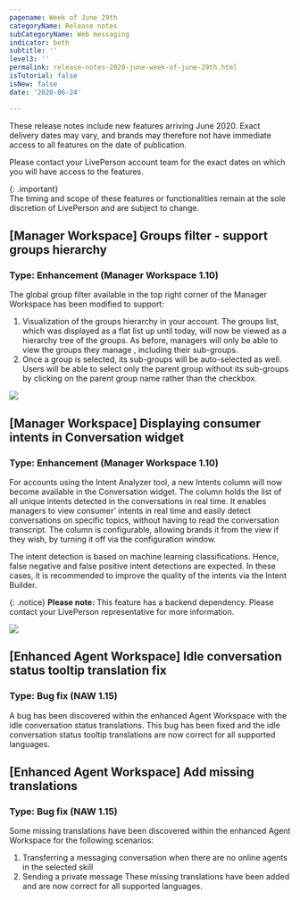 ```yaml
---
pagename: Week of June 29th
categoryName: Release notes
subCategoryName: Web messaging
indicator: both
subtitle: ''
level3: ''
permalink: release-notes-2020-june-week-of-june-29th.html
isTutorial: false
isNew: false
date: '2020-06-24'

---
```


These release notes include new features arriving June 2020. Exact delivery dates may vary, and brands may therefore not have immediate access to all features on the date of publication.

Please contact your LivePerson account team for the exact dates on which you will have access to the features.

{: .important}  
The timing and scope of these features or functionalities remain at the sole discretion of LivePerson and are subject to change.

## [Manager Workspace] Groups filter - support groups hierarchy 
### Type: Enhancement (Manager Workspace 1.10)

The global group filter available in the top right corner of the Manager Workspace has been modified to support:

1. Visualization of the groups hierarchy in your account. The groups list, which was displayed as a flat list up until today, will now be viewed as a hierarchy tree of the groups. As before, managers will only be able to view the groups they manage , including their sub-groups.
2. Once a group is selected, its sub-groups will be auto-selected as well. Users will be able to select only the parent group without its sub-groups by clicking on the parent group name rather than the checkbox.

![](img/week-of-june-29th-1.png)

## [Manager Workspace] Displaying consumer intents in Conversation widget
### Type: Enhancement (Manager Workspace 1.10)

For accounts using the Intent Analyzer tool, a new Intents column will now become available in the Conversation widget. 
The column holds the list of all unique intents detected in the conversations in real time. It enables managers to view consumer' intents in real time and easily detect conversations on specific topics, without having to read the conversation transcript. The column is configurable, allowing brands it from the view if they wish, by turning it off via the configuration window.

The intent detection is based on machine learning classifications. Hence, false negative and false positive intent detections are expected. In these cases, it is recommended to improve the quality of the intents via the Intent Builder.

{: .notice} 
**Please note:** This feature has a backend dependency. Please contact your LivePerson representative for more information.

![](img/week-of-june-29th-2.png)

## [Enhanced Agent Workspace] Idle conversation status tooltip translation fix 
### Type: Bug fix (NAW 1.15)

A bug has been discovered within the enhanced Agent Workspace with the idle conversation status translations. This bug has been fixed and the idle conversation status tooltip translations are now correct for all supported languages.

## [Enhanced Agent Workspace] Add missing translations
### Type: Bug fix (NAW 1.15)

Some missing translations have been discovered within the enhanced Agent Workspace for the following scenarios:
1. Transferring a messaging conversation when there are no online agents in the selected skill
2. Sending a private message
These missing translations have been added and are now correct for all supported languages.
